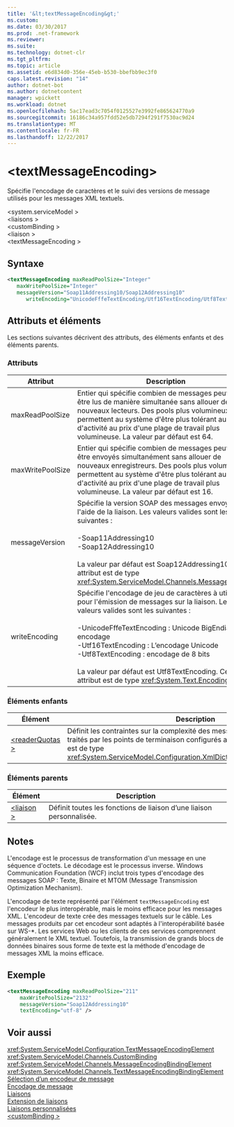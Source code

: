 ```yaml
---
title: '&lt;textMessageEncoding&gt;'
ms.custom: 
ms.date: 03/30/2017
ms.prod: .net-framework
ms.reviewer: 
ms.suite: 
ms.technology: dotnet-clr
ms.tgt_pltfrm: 
ms.topic: article
ms.assetid: e6d834d0-356e-45eb-b530-bbefbb9ec3f0
caps.latest.revision: "14"
author: dotnet-bot
ms.author: dotnetcontent
manager: wpickett
ms.workload: dotnet
ms.openlocfilehash: 5ac17ead3c7054f0125527e3992fe865624770a9
ms.sourcegitcommit: 16186c34a957fdd52e5db7294f291f7530ac9d24
ms.translationtype: MT
ms.contentlocale: fr-FR
ms.lasthandoff: 12/22/2017
---
```

# <a name="lttextmessageencodinggt"></a>&lt;textMessageEncoding&gt;
Spécifie l'encodage de caractères et le suivi des versions de message utilisés pour les messages XML textuels.  
  
 \<system.serviceModel >  
\<liaisons >  
\<customBinding >  
\<liaison >  
\<textMessageEncoding >  
  
## <a name="syntax"></a>Syntaxe  
  
```xml  
<textMessageEncoding maxReadPoolSize="Integer"  
   maxWritePoolSize="Integer"  
   messageVersion="Soap11Addressing10/Soap12Addressing10"  
      writeEncoding="UnicodeFffeTextEncoding/Utf16TextEncoding/Utf8TextEncoding" />  
```  
  
## <a name="attributes-and-elements"></a>Attributs et éléments  
 Les sections suivantes décrivent des attributs, des éléments enfants et des éléments parents.  
  
### <a name="attributes"></a>Attributs  
  
|Attribut|Description|  
|---------------|-----------------|  
|maxReadPoolSize|Entier qui spécifie combien de messages peuvent être lus de manière simultanée sans allouer de nouveaux lecteurs. Des pools plus volumineux permettent au système d'être plus tolérant aux pics d'activité au prix d'une plage de travail plus volumineuse. La valeur par défaut est 64.|  
|maxWritePoolSize|Entier qui spécifie combien de messages peuvent être envoyés simultanément sans allouer de nouveaux enregistreurs. Des pools plus volumineux permettent au système d'être plus tolérant aux pics d'activité au prix d'une plage de travail plus volumineuse. La valeur par défaut est 16.|  
|messageVersion|Spécifie la version SOAP des messages envoyés à l'aide de la liaison. Les valeurs valides sont les suivantes :<br /><br /> -Soap11Addressing10<br />-Soap12Addressing10<br /><br /> La valeur par défaut est Soap12Addressing10. Cet attribut est de type <xref:System.ServiceModel.Channels.MessageVersion>.|  
|writeEncoding|Spécifie l'encodage de jeu de caractères à utiliser pour l'émission de messages sur la liaison. Les valeurs valides sont les suivantes :<br /><br /> -UnicodeFffeTextEncoding : Unicode BigEndian encodage<br />-Utf16TextEncoding : L’encodage Unicode<br />-Utf8TextEncoding : encodage de 8 bits<br /><br /> La valeur par défaut est Utf8TextEncoding. Cet attribut est de type <xref:System.Text.Encoding>.|  
  
### <a name="child-elements"></a>Éléments enfants  
  
|Élément|Description|  
|-------------|-----------------|  
|[\<readerQuotas >](http://msdn.microsoft.com/library/3e5e42ff-cef8-478f-bf14-034449239bfd)|Définit les contraintes sur la complexité des messages SOAP pouvant être traités par les points de terminaison configurés avec cette liaison. Cet élément est de type <xref:System.ServiceModel.Configuration.XmlDictionaryReaderQuotasElement>.|  
  
### <a name="parent-elements"></a>Éléments parents  
  
|Élément|Description|  
|-------------|-----------------|  
|[\<liaison >](../../../../../docs/framework/misc/binding.md)|Définit toutes les fonctions de liaison d’une liaison personnalisée.|  
  
## <a name="remarks"></a>Notes  
 L'encodage est le processus de transformation d'un message en une séquence d'octets. Le décodage est le processus inverse. Windows Communication Foundation (WCF) inclut trois types d'encodage des messages SOAP : Texte, Binaire et MTOM (Message Transmission Optimization Mechanism).  
  
 L'encodage de texte représenté par l'élément `textMessageEncoding` est l'encodeur le plus interopérable, mais le moins efficace pour les messages XML.  L'encodeur de texte crée des messages textuels sur le câble. Les messages produits par cet encodeur sont adaptés à l'interopérabilité basée sur WS-*. Les services Web ou les clients de ces services comprennent généralement le XML textuel. Toutefois, la transmission de grands blocs de données binaires sous forme de texte est la méthode d'encodage de messages XML la moins efficace.  
  
## <a name="example"></a>Exemple  
  
```xml  
<textMessageEncoding maxReadPoolSize="211"  
    maxWritePoolSize="2132"  
    messageVersion="Soap12Addressing10"  
    textEncoding="utf-8" />  
```  
  
## <a name="see-also"></a>Voir aussi  
 <xref:System.ServiceModel.Configuration.TextMessageEncodingElement>  
 <xref:System.ServiceModel.Channels.CustomBinding>  
 <xref:System.ServiceModel.Channels.MessageEncodingBindingElement>  
 <xref:System.ServiceModel.Channels.TextMessageEncodingBindingElement>  
 [Sélection d’un encodeur de message](../../../../../docs/framework/wcf/feature-details/choosing-a-message-encoder.md)  
 [Encodage de message](../../../../../docs/framework/configure-apps/file-schema/wcf/message-encoding.md)  
 [Liaisons](../../../../../docs/framework/wcf/bindings.md)  
 [Extension de liaisons](../../../../../docs/framework/wcf/extending/extending-bindings.md)  
 [Liaisons personnalisées](../../../../../docs/framework/wcf/extending/custom-bindings.md)  
 [\<customBinding >](../../../../../docs/framework/configure-apps/file-schema/wcf/custombinding.md)
